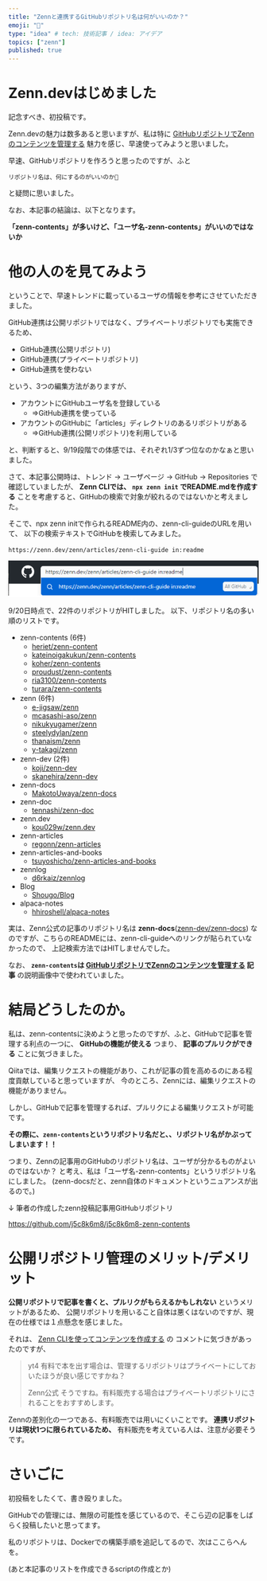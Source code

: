 ```yaml
---
title: "Zennと連携するGitHubリポジトリ名は何がいいのか？"
emoji: "🤔"
type: "idea" # tech: 技術記事 / idea: アイデア
topics: ["zenn"]
published: true
---
```


# Zenn.devはじめました

記念すべき、初投稿です。


Zenn.devの魅力は数多あると思いますが、私は特に
[GitHubリポジトリでZennのコンテンツを管理する](https://zenn.dev/zenn/articles/connect-to-github)
魅力を感じ、早速使ってみようと思いました。

早速、GitHubリポジトリを作ろうと思ったのですが、ふと

`リポジトリ名は、何にするのがいいのか🤔`

と疑問に思いました。

なお、本記事の結論は、以下となります。

**「zenn-contents」が多いけど、「ユーザ名-zenn-contents」がいいのではないか**

# 他の人のを見てみよう

ということで、早速トレンドに載っているユーザの情報を参考にさせていただきました。

GitHub連携は公開リポジトリではなく、プライベートリポジトリでも実施できるため、

 - GitHub連携(公開リポジトリ)
 - GitHub連携(プライベートリポジトリ)
 - GitHub連携を使わない

 という、3つの編集方法がありますが、

  - アカウントにGitHubユーザ名を登録している
    - ⇒GitHub連携を使っている
  - アカウントのGitHubに「articles」ディレクトリのあるリポジトリがある
    - ⇒GitHub連携(公開リポジトリ)を利用している

と、判断すると、9/19段階での体感では、それぞれ1/3ずつ位なのかなぁと思いました。


さて、本記事公開時は、トレンド -> ユーザページ -> GitHub -> Repositories
で確認していましたが、 **Zenn CLIでは、 `npx zenn init` でREADME.mdを作成する**
ことを考慮すると、GitHubの検索で対象が絞れるのではないかと考えました。

そこで、npx zenn initで作られるREADME内の、zenn-cli-guideのURLを用いて、
以下の検索テキストでGitHubを検索してみました。

`https://zenn.dev/zenn/articles/zenn-cli-guide in:readme`

![](https://github.com/j5c8k6m8/j5c8k6m8-zenn-contents/raw/master/images/zenn-github-repository-name___img-github-search.png)

9/20日時点で、22件のリポジトリがHITしました。
以下、リポジトリ名の多い順のリストです。

 - zenn-contents (6件)
   - [heriet/zenn-content](https://github.com/heriet/zenn-content)
   - [kateinoigakukun/zenn-contents](https://github.com/kateinoigakukun/zenn-contents)
   - [koher/zenn-contents](https://github.com/koher/zenn-contents)
   - [proudust/zenn-contents](https://github.com/proudust/zenn-contents)
   - [ria3100/zenn-contents](https://github.com/ria3100/zenn-contents)
   - [turara/zenn-contents](https://github.com/turara/zenn-contents)
 - zenn (6件)
   - [e-jigsaw/zenn](https://github.com/e-jigsaw/zenn)
   - [mcasashi-aso/zenn](https://github.com/mcasashi-aso/zenn)
   - [nikukyugamer/zenn](https://github.com/nikukyugamer/zenn)
   - [steelydylan/zenn](https://github.com/steelydylan/zenn)
   - [thanaism/zenn](https://github.com/thanaism/zenn)
   - [y-takagi/zenn](https://github.com/y-takagi/zenn)
 - zenn-dev (2件)
   - [koji/zenn-dev](https://github.com/koji/zenn-dev)
   - [skanehira/zenn-dev](https://github.com/skanehira/zenn-dev)
 - zenn-docs
   - [MakotoUwaya/zenn-docs](https://github.com/MakotoUwaya/zenn-docs)
 - zenn-doc
   - [tennashi/zenn-doc](https://github.com/tennashi/zenn-doc)
 - zenn.dev
   - [kou029w/zenn.dev](https://github.com/kou029w/zenn.dev)
 - zenn-articles
   - [regonn/zenn-articles](https://github.com/regonn/zenn-articles)
 - zenn-articles-and-books
   - [tsuyoshicho/zenn-articles-and-books](https://github.com/tsuyoshicho/zenn-articles-and-books)
 - zennlog
   - [d6rkaiz/zennlog](https://github.com/d6rkaiz/zennlog)
 - Blog
   - [Shougo/Blog](https://github.com/Shougo/Blog)
 - alpaca-notes
   - [hhiroshell/alpaca-notes](https://github.com/hhiroshell/alpaca-notes)

実は、Zenn公式の記事のリポジトリ名は **zenn-docs**([zenn-dev/zenn-docs](https://github.com/zenn-dev/zenn-docs))
なのですが、こちらのREADMEには、zenn-cli-guideへのリンクが貼られていなかったので、
上記検索方法ではHITしませんでした。

なお、 **`zenn-contents`は [GitHubリポジトリでZennのコンテンツを管理する](https://zenn.dev/zenn/articles/connect-to-github) 記事**
の説明画像中で使われていました。


# 結局どうしたのか。

私は、zenn-contentsに決めようと思ったのですが、ふと、GitHubで記事を管理する利点の一つに、
**GitHubの機能が使える** つまり、 **記事のプルリクができる** ことに気づきました。

Qiitaでは、編集リクエストの機能があり、これが記事の質を高めるのにある程度貢献していると思っていますが、
今のところ、Zennには、編集リクエストの機能がありません。

しかし、GitHubで記事を管理するれば、プルリクによる編集リクエストが可能です。

**その際に、`zenn-contents`というリポジトリ名だと、、リポジトリ名がかぶってしまいます！！**

つまり、Zennの記事用のGitHubのリポジトリ名は、ユーザが分かるものがよいのではないか？
と考え、私は「ユーザ名-zenn-contents」というリポジトリ名にしました。
(zenn-docsだと、zenn自体のドキュメントというニュアンスが出るので。)

↓ 筆者の作成したzenn投稿記事用GitHubリポジトリ

https://github.com/j5c8k6m8/j5c8k6m8-zenn-contents


# 公開リポジトリ管理のメリット/デメリット

**公開リポジトリで記事を書くと、プルリクがもらえるかもしれない** というメリットがあるため、
公開リポジトリを用いること自体は悪くはないのですが、現在の仕様では１点懸念を感じました。

それは、 [Zenn CLIを使ってコンテンツを作成する](https://zenn.dev/zenn/articles/zenn-cli-guide) の
コメントに気づきがあったのですが、

> yt4
> 有料で本を出す場合は、管理するリポジトリはプライベートにしておいたほうが良い感じですかね？
> 
> Zenn公式
> そうですね。有料販売する場合はプライベートリポジトリにされることをおすすめします。

Zennの差別化の一つである、有料販売では用いにくいことです。
**連携リポジトリは現状1つに限られているため、** 有料販売を考えている人は、注意が必要そうです。

# さいごに

初投稿をしたくて、書き殴りました。

GitHubでの管理には、無限の可能性を感じているので、そこら辺の記事をしばらく投稿したいと思ってます。

私のリポジトリは、Dockerでの構築手順を追記してるので、次はここらへんを。

(あと本記事のリストを作成できるscriptの作成とか)
